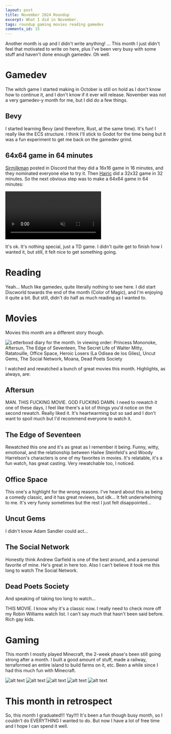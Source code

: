 ```yaml
---
layout: post
title: November 2024 Roundup
excerpt: What I did in November.
tags: roundup gaming movies reading gamedev
comments_id: 15
---
```


Another month is up and I didn't write anything! ...
This month I just didn't feel that motivated to write on here, plus I've been very busy with some stuff and haven't done enough gamedev. Oh well.

# Gamedev

The witch game I started making in October is still on hold as I don't know how to continue it, and I don't know if it ever will release. November was not a very gamedev-y month for me, but I did do a few things.

## Bevy

I started learning Bevy (and therefore, Rust, at the same time). It's fun! I really like the ECS structure. I think I'll stick to Godot for the time being but it was a fun experiment to get me back on the gamedev grind.

## 64x64 game in 64 minutes

[Sirmilkman](sirmilkman.com) posted in Discord that they did a 16x16 game in 16 minutes, and they nominated everyone else to try it. Then [Hairic](https://hairic.itch.io/) did a 32x32 game in 32 minutes. So the next obvious step was to make a 64x64 game in 64 minutes:

<video controls muted autoplay src="../../assets/images/2024-12-03-november-2024/64x.mp4" title="Title"></video>

It's ok. It's nothing special, just a TD game. I didn't quite get to finish how I wanted it, but still, it felt nice to get something going.

# Reading

Yeah... Much like gamedev, quite literally nothing to see here. I did start Discworld towards the end of the month (Color of Magic), and I'm enjoying it quite a bit. But still, didn't do half as much reading as I wanted to.

# Movies

Movies this month are a different story though.

![Letterboxd diary for the month. In viewing order: Princess Mononoke, Aftersun, The Edge of Seventeen, The Secret Life of Walter Mitty, Ratatouille, Office Space, Heroic Losers (La Odisea de los Giles), Uncut Gems, The Social Network, Moana, Dead Poets Society](../../assets/images/2024-12-03-november-2024/movies.png)

I watched and rewatched a bunch of great movies this month. Highlights, as always, are:

## Aftersun

MAN. THIS FUCKING MOVIE. GOD FUCKING DAMN. I need to rewatch it one of these days, I feel like there's a lot of things you'd notice on the second rewatch. Really liked it. It's heartwarming but so sad and I don't want to spoil much but I'd recommend everyone to watch it. 

## The Edge of Seventeen

Rewatched this one and it's as great as I remember it being. Funny, witty, emotional, and the relationship between Hailee Steinfeld's and Woody Harrelson's characters is one of my favorites in movies. It's relatable, it's a fun watch, has great casting. Very rewatchable too, I noticed.

## Office Space

This one's a highlight for the wrong reasons. I've heard about this as being a comedy classic, and it has great reviews, but idk... It felt underwhelming to me. It's very funny sometimes but the rest I just felt disappointed... 

## Uncut Gems

I didn't know Adam Sandler could act...

## The Social Network

Honestly think Andrew Garfield is one of the best around, and a personal favorite of mine. He's great in here too. Also I can't believe it took me this long to watch The Social Network.

## Dead Poets Society

And speaking of taking too long to watch... 

THIS MOVIE. I know why it's a classic now. I really need to check more off my Robin Williams watch list. I can't say much that hasn't been said before. Rich gay kids.

# Gaming

This month I mostly played Minecraft, the 2-week phase's been still going strong after a month. I built a good amount of stuff, made a railway, terraformed an entire island to build farms on it, etc. Been a while since I had this much fun with Minecraft.

![alt text](../../assets/images/2024-12-03-november-2024/2024-11-12_14.09.54.png) ![alt text](../../assets/images/2024-12-03-november-2024/2024-11-18_11.54.19.png) ![alt text](../../assets/images/2024-12-03-november-2024/2024-11-19_10.18.50.png) ![alt text](../../assets/images/2024-12-03-november-2024/2024-11-22_12.21.07.png) ![alt text](../../assets/images/2024-12-03-november-2024/2024-11-24_09.34.07.png)

# This month in retrospect

So, this month I graduated!!! Yay!!!! It's been a fun though busy month, so I couldn't do EVERYTHING I wanted to do. But now I have a lot of free time and I hope I can spend it well.